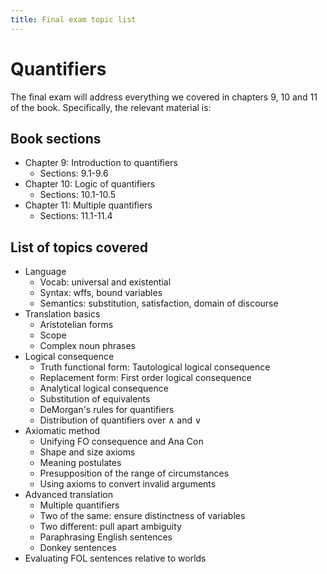 ```yaml
---
title: Final exam topic list
---
```


# Quantifiers

The final exam will address everything we covered in chapters 9, 10 and 11 of the book. Specifically, the relevant material is:

## Book sections

+ Chapter 9: Introduction to quantifiers
  - Sections: 9.1-9.6
+ Chapter 10: Logic of quantifiers
  - Sections: 10.1-10.5
+ Chapter 11: Multiple quantifiers
  - Sections: 11.1-11.4

## List of topics covered

+ Language
  - Vocab: universal and existential
  - Syntax: wffs, bound variables
  - Semantics: substitution, satisfaction, domain of discourse
+ Translation basics
  - Aristotelian forms
  - Scope
  - Complex noun phrases
+ Logical consequence
  - Truth functional form: Tautological logical consequence
  - Replacement form: First order logical consequence
  - Analytical logical consequence
  - Substitution of equivalents
  - DeMorgan's rules for quantifiers
  - Distribution of quantifiers over &and; and &or;
+ Axiomatic method
  - Unifying FO consequence and Ana Con
  - Shape and size axioms
  - Meaning postulates
  - Presupposition of the range of circumstances
  - Using axioms to convert invalid arguments
+ Advanced translation 
  - Multiple quantifiers
  - Two of the same: ensure distinctness of variables
  - Two different: pull apart ambiguity
  - Paraphrasing English sentences
  - Donkey sentences
+ Evaluating FOL sentences relative to worlds
